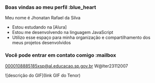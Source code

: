 ### Boas vindas ao meu perfil :blue_heart

Meu nome é Jhonatan Rafael da Silva

- Estou estudando na [Alura]
- Estou me desenvolvendo na linguagem JavaScript
- Utilizo esse espaço para minha organização e compartilhamento dos meus projetos desenvolvidos

### Você pode entrar em contato comigo :mailbox


0000108885185xsp@al.educacao.sp.gov.br
W@lter23112007

![descrição do GIF](link GIF do Tenor)
